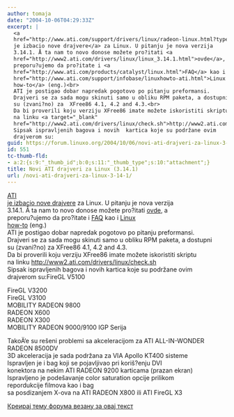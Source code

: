 ```yaml
---
author: tomaja
date: "2004-10-06T04:29:33Z"
excerpt: |
  <a
  href="http://www.ati.com/support/drivers/linux/radeon-linux.html?type=linux&amp;prodType=graphic&amp;prod=productsLINUXdriver&amp;submit.x=10&amp;submit.y=10&amp;submit=GO%21">ATI
  je izbacio nove drajvere</a> za Linux. U pitanju je nova verzija
  3.14.1. Å ta nam to novo donose možete pro?itati <a
  href="http://www2.ati.com/drivers/linux/linux_3.14.1.html">ovde</a>, a
  preporu?ujemo da pro?itate i <a
  href="http://www.ati.com/products/catalyst/linux.html">FAQ</a> kao i <a
  href="http://www.ati.com/support/infobase/linuxhowto-ati.html">Linux
  how-to</a> (eng.)<br>
  ATI je postigao dobar napredak pogotovo po pitanju preformansi.
  Drajveri se za sada mogu skinuti samo u obliku RPM paketa, a dostupni
  su (zvani?no) za  XFree86 4.1, 4.2 and 4.3.<br>
  Da bi proverili koju verziju XFree86 imate možete iskoristiti skriptu
  na linku <a target="_blank"
  href="http://www2.ati.com/drivers/linux/check.sh">http://www2.ati.com/drivers/linux/check.sh</a><br>
  Sipsak ispravljenih bagova i novih  kartica koje su podržane ovim
  drajverom su:
guid: https://forum.linuxo.org/2004/10/06/novi-ati-drajveri-za-linux-3-14-1/
id: 551
tc-thumb-fld:
- a:2:{s:9:"_thumb_id";b:0;s:11:"_thumb_type";s:10:"attachment";}
title: Novi ATI drajveri za Linux (3.14.1)
url: /novi-ati-drajveri-za-linux-3-14-1/
---
```

[ATI  
je izbacio nove drajvere](http://www.ati.com/support/drivers/linux/radeon-linux.html?type=linux&prodType=graphic&prod=productsLINUXdriver&submit.x=10&submit.y=10&submit=GO%21) za Linux. U pitanju je nova verzija  
3.14.1. Å ta nam to novo donose možete pro?itati [ovde](http://www2.ati.com/drivers/linux/linux_3.14.1.html), a  
preporu?ujemo da pro?itate i [FAQ](http://www.ati.com/products/catalyst/linux.html) kao i [Linux  
how-to](http://www.ati.com/support/infobase/linuxhowto-ati.html) (eng.)  
ATI je postigao dobar napredak pogotovo po pitanju preformansi.  
Drajveri se za sada mogu skinuti samo u obliku RPM paketa, a dostupni  
su (zvani?no) za XFree86 4.1, 4.2 and 4.3.  
Da bi proverili koju verziju XFree86 imate možete iskoristiti skriptu  
na linku <a target="_blank"
href="http://www2.ati.com/drivers/linux/check.sh">http://www2.ati.com/drivers/linux/check.sh</a>  
Sipsak ispravljenih bagova i novih kartica koje su podržane ovim  
drajverom su:<!--break-->FireGL V5100

  
FireGL V3200  
FireGL V3100  
MOBILITY RADEON 9800  
RADEON X600  
RADEON X300  
MOBILITY RADEON 9000/9100 IGP Serija

TakoÄ‘e su rešeni problemi sa akceleracijom za ATI ALL-IN-WONDER  
RADEON 8500DV  
3D akceleracija je sada podržana za VIA Apollo KT400 sisteme  
Ispravljen je i bag koji se pojavljivao pri koriš?enju DVI  
konektora na nekim ATI RADEON 9200 karticama (prazan ekran)  
Ispravljeno je podešavanje color saturation opcije prilikom  
repordukcije filmova kao i bag  
sa posdizanjem X-ova na ATI RADEON X800 ili ATI FireGL X3

[Креирај тему форума везану за овај текст](https://linuxo.org/nova-tema-na-forumu/?se_pid=551)